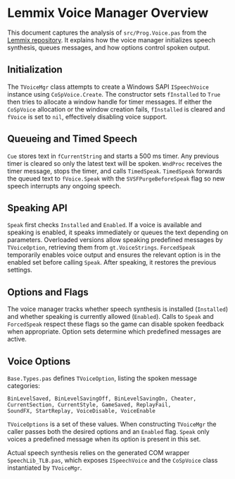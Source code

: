 # Lemmix Voice Manager Overview

This document captures the analysis of `src/Prog.Voice.pas` from the [Lemmix repository](https://github.com/ericlangedijk/Lemmix). It explains how the voice manager initializes speech synthesis, queues messages, and how options control spoken output.

## Initialization

The `TVoiceMgr` class attempts to create a Windows SAPI `ISpeechVoice` instance using `CoSpVoice.Create`. The constructor sets `fInstalled` to `True` then tries to allocate a window handle for timer messages. If either the `CoSpVoice` allocation or the window creation fails, `fInstalled` is cleared and `fVoice` is set to `nil`, effectively disabling voice support.

## Queueing and Timed Speech

`Cue` stores text in `fCurrentString` and starts a 500 ms timer. Any previous timer is cleared so only the latest text will be spoken. `WndProc` receives the timer message, stops the timer, and calls `TimedSpeak`. `TimedSpeak` forwards the queued text to `fVoice.Speak` with the `SVSFPurgeBeforeSpeak` flag so new speech interrupts any ongoing speech.

## Speaking API

`Speak` first checks `Installed` and `Enabled`. If a voice is available and speaking is enabled, it speaks immediately or queues the text depending on parameters. Overloaded versions allow speaking predefined messages by `TVoiceOption`, retrieving them from `gt.VoiceStrings`. `ForcedSpeak` temporarily enables voice output and ensures the relevant option is in the enabled set before calling `Speak`. After speaking, it restores the previous settings.

## Options and Flags

The voice manager tracks whether speech synthesis is installed (`Installed`) and whether speaking is currently allowed (`Enabled`). Calls to `Speak` and `ForcedSpeak` respect these flags so the game can disable spoken feedback when appropriate. Option sets determine which predefined messages are active.

## Voice Options

`Base.Types.pas` defines `TVoiceOption`, listing the spoken message categories:

```
BinLevelSaved, BinLevelSavingOff, BinLevelSavingOn, Cheater,
CurrentSection, CurrentStyle, GameSaved, ReplayFail,
SoundFX, StartReplay, VoiceDisable, VoiceEnable
```

`TVoiceOptions` is a set of these values. When constructing `TVoiceMgr` the
caller passes both the desired options and an `Enabled` flag. `Speak` only
voices a predefined message when its option is present in this set.

Actual speech synthesis relies on the generated COM wrapper
`SpeechLib_TLB.pas`, which exposes `ISpeechVoice` and the `CoSpVoice` class
instantiated by `TVoiceMgr`.


